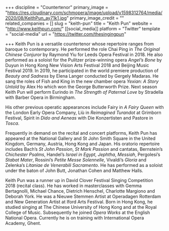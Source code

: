 +++
discipline = "Countertenor"
primary_image = "https://res.cloudinary.com/schmopera/image/upload/v1598312764/media/2020/08/KeithPun_ay71k1.jpg"
primary_image_credit = ""
related_companies = []
slug = "keith-pun"
title = "Keith Pun"
website = "http://www.keithpun.com/"
[[social_media]]
platform = "Twitter"
template = "social-media"
url = "https://twitter.com/thesingingpun"

+++
Keith Pun is a versatile countertenor whose repertoire ranges from baroque to contemporary. He performed the role Chai Ping in _The Original Chinese Conjuror_ by Raymond Yiu for Leeds Opera Festival in 2018. He also performed as a soloist for the Pulitzer prize-winning opera _Angel’s Bone_ by Duyun in Hong Kong New Vision Arts Festival 2018 and Beijing Music Festival 2019. In 2019, he participated in the world premiere production of _Beauty and Sadness_ by Elena Langer conducted by Gergely Madaras. He sang the roles of Fish and King in the new chamber opera _Yexian: A Story Untold_ by Alex Ho which won the George Butterworth Prize. Next season Keith Pun will perform Eurindo in _The Strength of Paternal Love_ by Stradella with Barber Opera in Birmingham.  
  
His other previous operatic appearances include Fairy in _A Fairy Queen_ with the London Early Opera Company, Liù in _Reimagined Turandot_ at Grimborn Festival, Spirit in _Dido and Aeneas_ with Die Konzertisten and Pastore in _Tosca_.   
  
Frequently in demand on the recital and concert platforms, Keith Pun has appeared at the National Gallery and St John Smith Square in the United Kingdom, Germany, Austria, Hong Kong and Japan. His oratorio repertoire includes Bach’s _St John Passion_, _St Mark Passion_ and cantatas, Bernstein’s _Chichester Psalms_, Handel’s _Israel in Egypt, Jephtha_, _Messiah_, Pergolesi’s _Stabat Mater_, Rossini’s _Petite Messe Solennelle_, Vivaldi’s _Gloria_ and Zelenka’s _Litaniae de Venerabili Sacramento_. He has performed as a soloist under the baton of John Butt, Jonathan Cohen and Matthew Halls.   
  
Keith Pun was a runner up in David Clover Festival Singing Competition 2018 (recital class). He has worked in masterclasses with Gemma Bertagnolli, Michael Chance, Dietrich Henschel, Charlotte Margiono and Deborah York. He was a Nieuwe Stemmen Artist at Operadagen Rotterdam and New Generation Artist at Iford Arts Festival. Born in Hong Kong, he studied singing at The Chinese University of Hong Kong and at the Royal College of Music. Subsequently he joined _Opera Works_ at the English National Opera. Currently he is on training with International Opera Academy, Ghent.